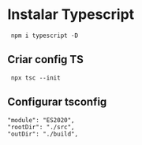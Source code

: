 # Instalar Typescript
``` npm i typescript -D```

## Criar config TS
``` npx tsc --init```

## Configurar tsconfig

```
"module": "ES2020",     
"rootDir": "./src", 
"outDir": "./build", 
```